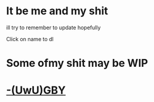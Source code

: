# It be me and my shit
ill try to remember to update hopefully 



Click on name to dl
# Some ofmy shit may be WIP

# [-(UwU)GBY](https://noodled.s-ul.eu/vJhUk2i6) 
